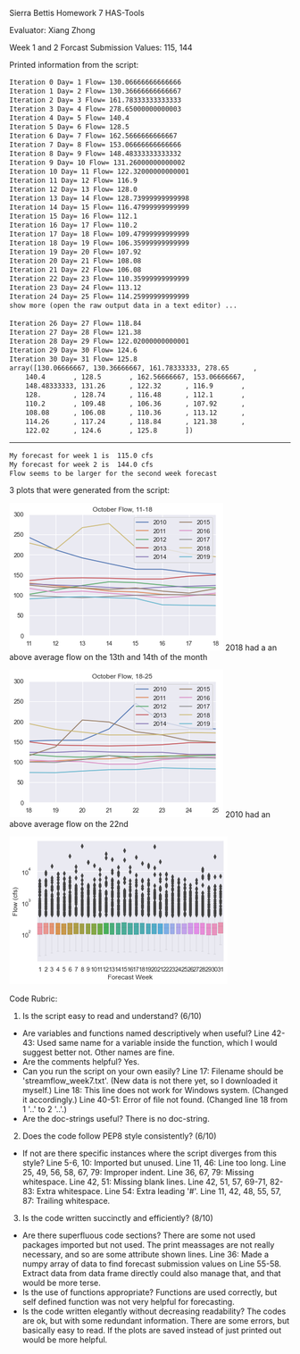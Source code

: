 Sierra Bettis
Homework 7
HAS-Tools

Evaluator: Xiang Zhong

Week 1 and 2 Forcast Submission Values: 115, 144

Printed information from the script: 

    Iteration 0 Day= 1 Flow= 130.06666666666666
    Iteration 1 Day= 2 Flow= 130.36666666666667
    Iteration 2 Day= 3 Flow= 161.78333333333333
    Iteration 3 Day= 4 Flow= 278.65000000000003
    Iteration 4 Day= 5 Flow= 140.4
    Iteration 5 Day= 6 Flow= 128.5
    Iteration 6 Day= 7 Flow= 162.5666666666667
    Iteration 7 Day= 8 Flow= 153.06666666666666
    Iteration 8 Day= 9 Flow= 148.48333333333332
    Iteration 9 Day= 10 Flow= 131.26000000000002
    Iteration 10 Day= 11 Flow= 122.32000000000001
    Iteration 11 Day= 12 Flow= 116.9
    Iteration 12 Day= 13 Flow= 128.0
    Iteration 13 Day= 14 Flow= 128.73999999999998
    Iteration 14 Day= 15 Flow= 116.47999999999999
    Iteration 15 Day= 16 Flow= 112.1
    Iteration 16 Day= 17 Flow= 110.2
    Iteration 17 Day= 18 Flow= 109.47999999999999
    Iteration 18 Day= 19 Flow= 106.35999999999999
    Iteration 19 Day= 20 Flow= 107.92
    Iteration 20 Day= 21 Flow= 108.08
    Iteration 21 Day= 22 Flow= 106.08
    Iteration 22 Day= 23 Flow= 110.35999999999999
    Iteration 23 Day= 24 Flow= 113.12
    Iteration 24 Day= 25 Flow= 114.25999999999999
    show more (open the raw output data in a text editor) ...

    Iteration 26 Day= 27 Flow= 118.84
    Iteration 27 Day= 28 Flow= 121.38
    Iteration 28 Day= 29 Flow= 122.02000000000001
    Iteration 29 Day= 30 Flow= 124.6
    Iteration 30 Day= 31 Flow= 125.8
    array([130.06666667, 130.36666667, 161.78333333, 278.65      ,
        140.4       , 128.5       , 162.56666667, 153.06666667,
        148.48333333, 131.26      , 122.32      , 116.9       ,
        128.        , 128.74      , 116.48      , 112.1       ,
        110.2       , 109.48      , 106.36      , 107.92      ,
        108.08      , 106.08      , 110.36      , 113.12      ,
        114.26      , 117.24      , 118.84      , 121.38      ,
        122.02      , 124.6       , 125.8       ])

---
    My forecast for week 1 is  115.0 cfs
    My forecast for week 2 is  144.0 cfs
    Flow seems to be larger for the second week forecast

3 plots that were generated from the script:

![Getting Started](output1.png)
2018 had a an above average flow on the 13th and 14th of the month

![Getting Started](output2.png)
2010 had an above average flow on the 22nd

![Getting Started](output3.png)

Code Rubric:
1. Is the script easy to read and understand? (6/10)
 - Are variables and functions named descriptively when useful?
   Line 42-43: Used same name for a variable inside the function, which I would suggest better not.
   Other names are fine.
 - Are the comments helpful?
   Yes.
 - Can you run the script on your own easily?
   Line 17: Filename should be 'streamflow_week7.txt'. (New data is not there yet, so I downloaded it myself.)
   Line 18: This line does not work for Windows system. (Changed it accordingly.)
   Line 40-51: Error of file not found. (Changed line 18 from 1 '..' to 2 '..'.)
 - Are the doc-strings useful?
   There is no doc-string.

2. Does the code follow PEP8 style consistently? (6/10)
 - If not are there specific instances where the script diverges from this style?
   Line 5-6, 10: Imported but unused.
   Line 11, 46: Line too long.
   Line 25, 49, 56, 58, 67, 79: Improper indent.
   Line 36, 67, 79: Missing whitespace.
   Line 42, 51: Missing blank lines.
   Line 42, 51, 57, 69-71, 82-83: Extra whitespace.
   Line 54: Extra leading '#'.
   Line 11, 42, 48, 55, 57, 87: Trailing whitespace.

3. Is the code written succinctly and efficiently? (8/10)
 - Are there superfluous code sections?
   There are some not used packages imported but not used.
   The print meassages are not really necessary, and so are some attribute shown lines.
   Line 36: Made a numpy array of data to find forecast submission values on Line 55-58. Extract data from data frame directly could also manage that, and that would be more terse.
 - Is the use of functions appropriate?
   Functions are used correctly, but self defined function was not very helpful for forecasting.
 - Is the code written elegantly without decreasing readability?
   The codes are ok, but with some redundant information. There are some errors, but basically easy to read. If the plots are saved instead of just printed out would be more helpful.